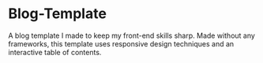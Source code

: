 # Blog-Template
A blog template I made to keep my front-end skills sharp. Made without any frameworks, this template uses responsive design techniques and an interactive table of contents.
